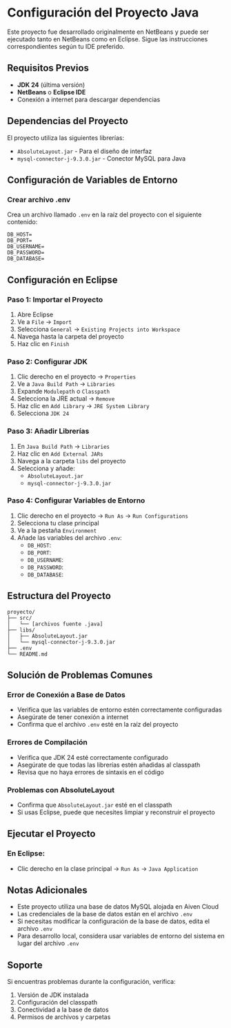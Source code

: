 # Configuración del Proyecto Java

Este proyecto fue desarrollado originalmente en NetBeans y puede ser ejecutado tanto en NetBeans como en Eclipse. Sigue las instrucciones correspondientes según tu IDE preferido.

## Requisitos Previos

- **JDK 24** (última versión)
- **NetBeans** o **Eclipse IDE**
- Conexión a internet para descargar dependencias

## Dependencias del Proyecto

El proyecto utiliza las siguientes librerías:
- `AbsoluteLayout.jar` - Para el diseño de interfaz
- `mysql-connector-j-9.3.0.jar` - Conector MySQL para Java

## Configuración de Variables de Entorno

### Crear archivo .env

Crea un archivo llamado `.env` en la raíz del proyecto con el siguiente contenido:

```env
DB_HOST=
DB_PORT=
DB_USERNAME=
DB_PASSWORD=
DB_DATABASE=
```

## Configuración en Eclipse

### Paso 1: Importar el Proyecto
1. Abre Eclipse
2. Ve a `File` → `Import`
3. Selecciona `General` → `Existing Projects into Workspace`
4. Navega hasta la carpeta del proyecto
5. Haz clic en `Finish`

### Paso 2: Configurar JDK
1. Clic derecho en el proyecto → `Properties`
2. Ve a `Java Build Path` → `Libraries`
3. Expande `Modulepath` o `Classpath`
4. Selecciona la JRE actual → `Remove`
5. Haz clic en `Add Library` → `JRE System Library`
6. Selecciona `JDK 24`

### Paso 3: Añadir Librerías
1. En `Java Build Path` → `Libraries`
2. Haz clic en `Add External JARs`
3. Navega a la carpeta `libs` del proyecto
4. Selecciona y añade:
   - `AbsoluteLayout.jar`
   - `mysql-connector-j-9.3.0.jar`

### Paso 4: Configurar Variables de Entorno
1. Clic derecho en el proyecto → `Run As` → `Run Configurations`
2. Selecciona tu clase principal
3. Ve a la pestaña `Environment`
4. Añade las variables del archivo `.env`:
   - `DB_HOST`: 
   - `DB_PORT`: 
   - `DB_USERNAME`: 
   - `DB_PASSWORD`: 
   - `DB_DATABASE`: 

## Estructura del Proyecto

```
proyecto/
├── src/
│   └── [archivos fuente .java]
├── libs/
│   ├── AbsoluteLayout.jar
│   └── mysql-connector-j-9.3.0.jar
├── .env
└── README.md
```

## Solución de Problemas Comunes

### Error de Conexión a Base de Datos
- Verifica que las variables de entorno estén correctamente configuradas
- Asegúrate de tener conexión a internet
- Confirma que el archivo `.env` esté en la raíz del proyecto

### Errores de Compilación
- Verifica que JDK 24 esté correctamente configurado
- Asegúrate de que todas las librerías estén añadidas al classpath
- Revisa que no haya errores de sintaxis en el código

### Problemas con AbsoluteLayout
- Confirma que `AbsoluteLayout.jar` esté en el classpath
- Si usas Eclipse, puede que necesites limpiar y reconstruir el proyecto

## Ejecutar el Proyecto


### En Eclipse:
- Clic derecho en la clase principal → `Run As` → `Java Application`

## Notas Adicionales

- Este proyecto utiliza una base de datos MySQL alojada en Aiven Cloud
- Las credenciales de la base de datos están en el archivo `.env`
- Si necesitas modificar la configuración de la base de datos, edita el archivo `.env`
- Para desarrollo local, considera usar variables de entorno del sistema en lugar del archivo `.env`

## Soporte

Si encuentras problemas durante la configuración, verifica:
1. Versión de JDK instalada
2. Configuración del classpath
3. Conectividad a la base de datos
4. Permisos de archivos y carpetas
